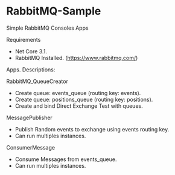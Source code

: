 # RabbitMQ-Sample
Simple RabbitMQ Consoles Apps

Requirements
- Net Core 3.1.
- RabbitMQ Installed. (https://www.rabbitmq.com/)

Apps. Descriptions:

RabbitMQ_QueueCreator
- Create queue: events_queue (routing key: events).
- Create queue: positions_queue (routing key: positions).
- Create and bind Direct Exchange Test with queues.

MessagePublisher
- Publish Random events to exchange using events routing key.
- Can run multiples instances.

ConsumerMessage
- Consume Messages from events_queue.
- Can run multiples instances.
